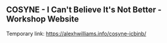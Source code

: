 ## COSYNE - I Can't Believe It's Not Better - Workshop Website

Temporary link: https://alexhwilliams.info/cosyne-icbinb/
